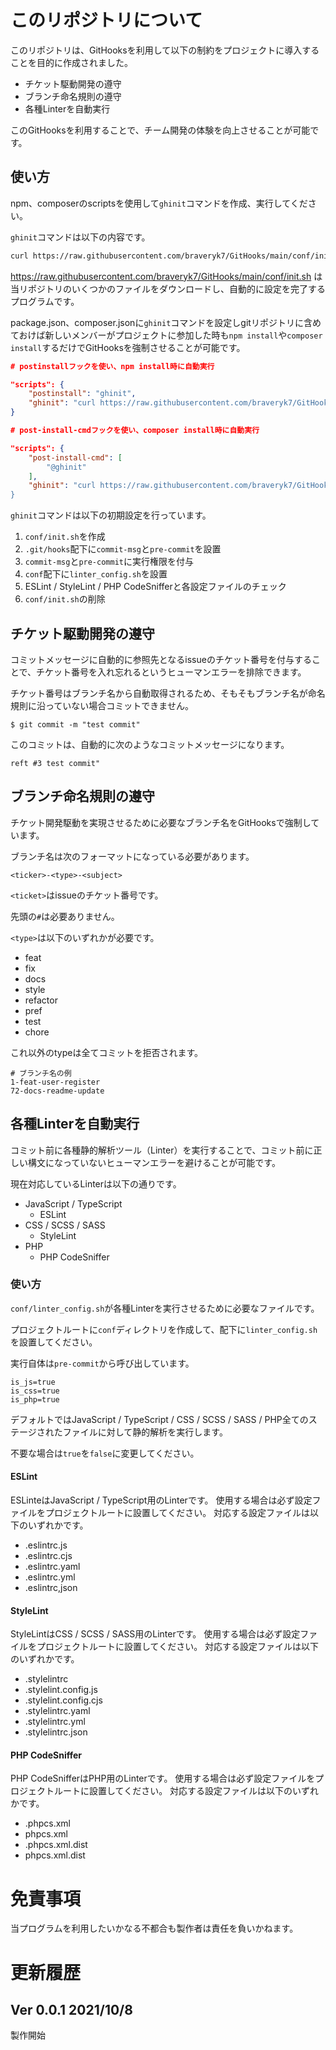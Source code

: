 # このリポジトリについて
このリポジトリは、GitHooksを利用して以下の制約をプロジェクトに導入することを目的に作成されました。

* チケット駆動開発の遵守
* ブランチ命名規則の遵守
* 各種Linterを自動実行

このGitHooksを利用することで、チーム開発の体験を向上させることが可能です。

## 使い方
npm、composerのscriptsを使用して`ghinit`コマンドを作成、実行してください。

`ghinit`コマンドは以下の内容です。

```bash
curl https://raw.githubusercontent.com/braveryk7/GitHooks/main/conf/init.sh > conf/init.sh && sh conf/init.sh
```

https://raw.githubusercontent.com/braveryk7/GitHooks/main/conf/init.sh は当リポジトリのいくつかのファイルをダウンロードし、自動的に設定を完了するプログラムです。

package.json、composer.jsonに`ghinit`コマンドを設定しgitリポジトリに含めておけば新しいメンバーがプロジェクトに参加した時も`npm install`や`composer install`するだけでGitHooksを強制させることが可能です。

```json:package.json
# postinstallフックを使い、npm install時に自動実行

"scripts": {
    "postinstall": "ghinit",
    "ghinit": "curl https://raw.githubusercontent.com/braveryk7/GitHooks/main/conf/init.sh > conf/init.sh && sh conf/init.sh"
}
```

```json:composer.json
# post-install-cmdフックを使い、composer install時に自動実行

"scripts": {
    "post-install-cmd": [
        "@ghinit"
    ],
    "ghinit": "curl https://raw.githubusercontent.com/braveryk7/GitHooks/main/conf/init.sh > conf/init.sh && sh conf/init.sh
}
```

`ghinit`コマンドは以下の初期設定を行っています。

1. `conf/init.sh`を作成
1. `.git/hooks`配下に`commit-msg`と`pre-commit`を設置
1. `commit-msg`と`pre-commit`に実行権限を付与
1. `conf`配下に`linter_config.sh`を設置
1. ESLint / StyleLint / PHP CodeSnifferと各設定ファイルのチェック
1. `conf/init.sh`の削除

## チケット駆動開発の遵守
コミットメッセージに自動的に参照先となるissueのチケット番号を付与することで、チケット番号を入れ忘れるというヒューマンエラーを排除できます。

チケット番号はブランチ名から自動取得されるため、そもそもブランチ名が命名規則に沿っていない場合コミットできません。

```command
$ git commit -m "test commit"
```

このコミットは、自動的に次のようなコミットメッセージになります。

```command
reft #3 test commit"
```

## ブランチ命名規則の遵守
チケット開発駆動を実現させるために必要なブランチ名をGitHooksで強制しています。

ブランチ名は次のフォーマットになっている必要があります。

```
<ticker>-<type>-<subject>
```

`<ticket>`はissueのチケット番号です。

先頭の`#`は必要ありません。

`<type>`は以下のいずれかが必要です。

* feat
* fix
* docs
* style
* refactor
* pref
* test
* chore

これ以外のtypeは全てコミットを拒否されます。

```
# ブランチ名の例
1-feat-user-register
72-docs-readme-update
```

## 各種Linterを自動実行
コミット前に各種静的解析ツール（Linter）を実行することで、コミット前に正しい構文になっていないヒューマンエラーを避けることが可能です。

現在対応しているLinterは以下の通りです。

* JavaScript / TypeScript
    * ESLint
* CSS / SCSS / SASS
    * StyleLint
* PHP
    * PHP CodeSniffer

### 使い方
`conf/linter_config.sh`が各種Linterを実行させるために必要なファイルです。

プロジェクトルートに`conf`ディレクトリを作成して、配下に`linter_config.sh`を設置してください。


実行自体は`pre-commit`から呼び出しています。

```bash:pre-commit
is_js=true
is_css=true
is_php=true
```

デフォルトではJavaScript / TypeScript / CSS / SCSS / SASS / PHP全てのステージされたファイルに対して静的解析を実行します。

不要な場合は`true`を`false`に変更してください。

#### ESLint
ESLinteはJavaScript / TypeScript用のLinterです。
使用する場合は必ず設定ファイルをプロジェクトルートに設置してください。
対応する設定ファイルは以下のいずれかです。

* .eslintrc.js
* .eslintrc.cjs
* .eslintrc.yaml
* .eslintrc.yml
* .eslintrc,json

#### StyleLint
StyleLintはCSS / SCSS / SASS用のLinterです。
使用する場合は必ず設定ファイルをプロジェクトルートに設置してください。
対応する設定ファイルは以下のいずれかです。

* .stylelintrc
* .stylelint.config.js
* .stylelint.config.cjs
* .stylelintrc.yaml
* .stylelintrc.yml
* .stylelintrc.json

#### PHP CodeSniffer
PHP CodeSnifferはPHP用のLinterです。
使用する場合は必ず設定ファイルをプロジェクトルートに設置してください。
対応する設定ファイルは以下のいずれかです。

* .phpcs.xml
* phpcs.xml
* .phpcs.xml.dist
* phpcs.xml.dist

# 免責事項
当プログラムを利用したいかなる不都合も製作者は責任を負いかねます。

# 更新履歴

## Ver 0.0.1 2021/10/8
製作開始